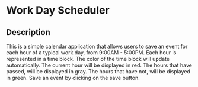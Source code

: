 # Work Day Scheduler

## Description
This is a simple calendar application that allows users to save an event for each hour of a typical work day, from 9:00AM - 5:00PM. Each hour is represented in a time block. The color of the time block will update automatically. The current hour will be displayed in red. The hours that have passed, will be displayed in gray. The hours that have not, will be displayed in green. Save an event by clicking on the save button.
